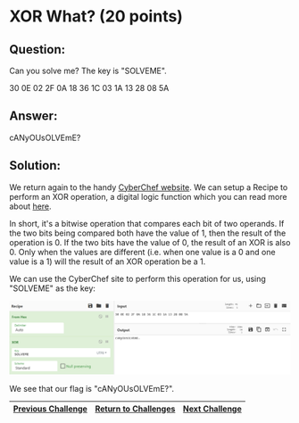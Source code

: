 # XOR What? (20 points)

## Question:

Can you solve me? The key is "SOLVEME".

30 0E 02 2F 0A 18 36 1C 03 1A 13 28 08 5A

## Answer:

cANyOUsOLVEmE?

## Solution:

We return again to the handy [CyberChef website](https://gchq.github.io/CyberChef/). We can setup a Recipe to perform an XOR operation, a digital logic function which you can read more about [here](https://en.wikipedia.org/wiki/Exclusive_or).

In short, it's a bitwise operation that compares each bit of two operands. If the two bits being compared both have the value of 1, then the result of the operation is 0. If the two bits have the value of 0, the result of an XOR is also 0. Only when the values are different (i.e. when one value is a 0 and one value is a 1) will the result of an XOR operation be a 1.

We can use the CyberChef site to perform this operation for us, using "SOLVEME" as the key:

[![xor.png](xor.png)](https://gchq.github.io/CyberChef/#recipe=From_Hex('Auto')XOR(%7B'option':'UTF8','string':'SOLVEME'%7D,'Standard',false)&input=MzAgMEUgMDIgMkYgMEEgMTggMzYgMUMgMDMgMUEgMTMgMjggMDggNUE)

We see that our flag is "cANyOUsOLVEmE?".

| [Previous Challenge](/Challenges/Operate-And-Maintain/6/README.md#top) | [Return to Challenges](/Challenges/../../../#modules) | [Next Challenge](/Challenges/Operate-And-Maintain/8/README.md#top) |
| :------- | :-----: | ------: |